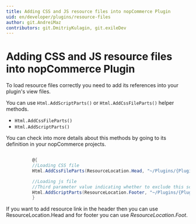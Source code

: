 ```yaml
---
title: Adding CSS and JS resource files into nopCommerce Plugin
uid: en/developer/plugins/resource-files
author: git.AndreiMaz
contributors: git.DmitriyKulagin, git.exileDev
---
```


# Adding CSS and JS resource files into nopCommerce Plugin

To load resource files correctly you need to add its references into your plugin's view files.

You can use `Html.AddScriptParts()` or `Html.AddCssFileParts()` helper methods.

- `Html.AddCssFileParts()`
- `Html.AddScriptParts()`

You can check into more details about this methods by going to its definition in your nopCommerce projects.

```csharp

          @{
          //Loading CSS file
          Html.AddCssFileParts(ResourceLocation.Head, "~/Plugins/{PluginName}/Content/{CSSFileName.Css}");

          //Loading js file
          //Third parameter value indicating whether to exclude this script from bundling
          Html.AddScriptParts(ResourceLocation.Footer, "~/Plugins/{PluginName}/Scripts/{JSFileName.js}", true);
          }

```

If you want to add resource link in the header then you can use ResourceLocation.Head and for footer you can use *ResourceLocation.Foot*.
